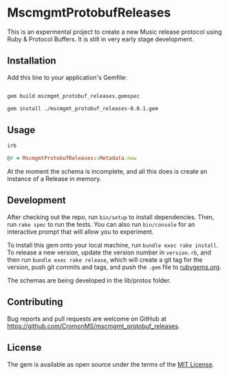# MscmgmtProtobufReleases

This is an expermental project to create a new Music release protocol using Ruby & Protocol Buffers. It is still in very early stage development.

## Installation

Add this line to your application's Gemfile:

```bash

gem build mscmgmt_protobuf_releases.gemspec

gem install ./mscmgmt_protobuf_releases-0.0.1.gem
```

## Usage

```ruby
irb

@r = MscmgmtProtobufReleases::Metadata.new
```

At the moment the schema is incomplete, and all this does is create an instance of a Release in memory.

## Development

After checking out the repo, run `bin/setup` to install dependencies. Then, run `rake spec` to run the tests. You can also run `bin/console` for an interactive prompt that will allow you to experiment.

To install this gem onto your local machine, run `bundle exec rake install`. To release a new version, update the version number in `version.rb`, and then run `bundle exec rake release`, which will create a git tag for the version, push git commits and tags, and push the `.gem` file to [rubygems.org](https://rubygems.org).

The schemas are being developed in the lib/protos folder.

## Contributing

Bug reports and pull requests are welcome on GitHub at https://github.com/CromonMS/mscmgmt_protobuf_releases.


## License

The gem is available as open source under the terms of the [MIT License](http://opensource.org/licenses/MIT).
